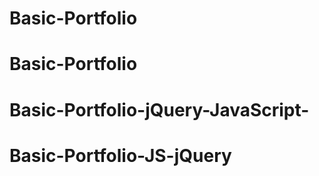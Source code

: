 # Basic-Portfolio
# Basic-Portfolio
# Basic-Portfolio-jQuery-JavaScript-
# Basic-Portfolio-JS-jQuery
